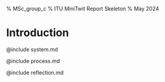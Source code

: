 % MSc_group_c
% ITU MiniTwit Report Skeleton
% May 2024

# Introduction

@include system.md

@include process.md

@include reflection.md
